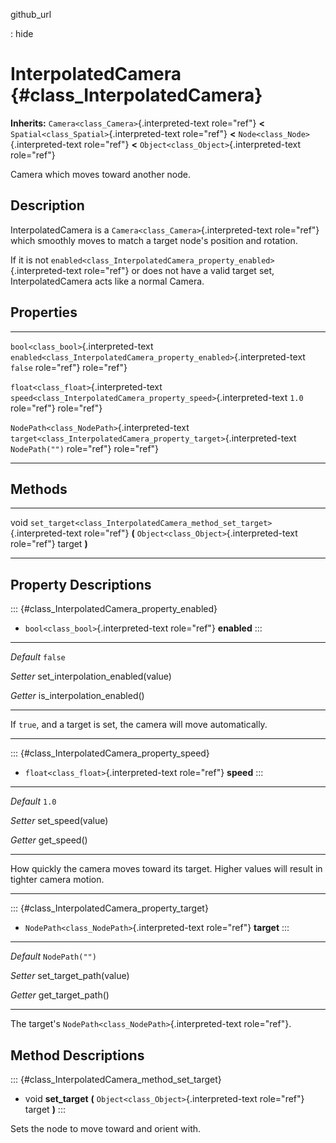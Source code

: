 github\_url

:   hide

InterpolatedCamera {#class_InterpolatedCamera}
==================

**Inherits:** `Camera<class_Camera>`{.interpreted-text role="ref"}
**\<** `Spatial<class_Spatial>`{.interpreted-text role="ref"} **\<**
`Node<class_Node>`{.interpreted-text role="ref"} **\<**
`Object<class_Object>`{.interpreted-text role="ref"}

Camera which moves toward another node.

Description
-----------

InterpolatedCamera is a `Camera<class_Camera>`{.interpreted-text
role="ref"} which smoothly moves to match a target node\'s position and
rotation.

If it is not
`enabled<class_InterpolatedCamera_property_enabled>`{.interpreted-text
role="ref"} or does not have a valid target set, InterpolatedCamera acts
like a normal Camera.

Properties
----------

  ---------------------------------------------- ------------------------------------------------------------------------ ----------------
  `bool<class_bool>`{.interpreted-text           `enabled<class_InterpolatedCamera_property_enabled>`{.interpreted-text   `false`
  role="ref"}                                    role="ref"}                                                              

  `float<class_float>`{.interpreted-text         `speed<class_InterpolatedCamera_property_speed>`{.interpreted-text       `1.0`
  role="ref"}                                    role="ref"}                                                              

  `NodePath<class_NodePath>`{.interpreted-text   `target<class_InterpolatedCamera_property_target>`{.interpreted-text     `NodePath("")`
  role="ref"}                                    role="ref"}                                                              
  ---------------------------------------------- ------------------------------------------------------------------------ ----------------

Methods
-------

  ------ ----------------------------------------------------------------------------
  void   `set_target<class_InterpolatedCamera_method_set_target>`{.interpreted-text
         role="ref"} **(** `Object<class_Object>`{.interpreted-text role="ref"}
         target **)**

  ------ ----------------------------------------------------------------------------

Property Descriptions
---------------------

::: {#class_InterpolatedCamera_property_enabled}
-   `bool<class_bool>`{.interpreted-text role="ref"} **enabled**
:::

  ----------- ------------------------------------
  *Default*   `false`

  *Setter*    set\_interpolation\_enabled(value)

  *Getter*    is\_interpolation\_enabled()
  ----------- ------------------------------------

If `true`, and a target is set, the camera will move automatically.

------------------------------------------------------------------------

::: {#class_InterpolatedCamera_property_speed}
-   `float<class_float>`{.interpreted-text role="ref"} **speed**
:::

  ----------- -------------------
  *Default*   `1.0`

  *Setter*    set\_speed(value)

  *Getter*    get\_speed()
  ----------- -------------------

How quickly the camera moves toward its target. Higher values will
result in tighter camera motion.

------------------------------------------------------------------------

::: {#class_InterpolatedCamera_property_target}
-   `NodePath<class_NodePath>`{.interpreted-text role="ref"} **target**
:::

  ----------- --------------------------
  *Default*   `NodePath("")`

  *Setter*    set\_target\_path(value)

  *Getter*    get\_target\_path()
  ----------- --------------------------

The target\'s `NodePath<class_NodePath>`{.interpreted-text role="ref"}.

Method Descriptions
-------------------

::: {#class_InterpolatedCamera_method_set_target}
-   void **set\_target** **(** `Object<class_Object>`{.interpreted-text
    role="ref"} target **)**
:::

Sets the node to move toward and orient with.
